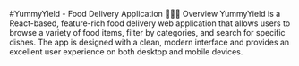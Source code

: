#YummyYield - Food Delivery Application 🍔🍕🍣
Overview
YummyYield is a React-based, feature-rich food delivery web application that allows users to browse a variety of food items, filter by categories, and search for specific dishes. The app is designed with a clean, modern interface and provides an excellent user experience on both desktop and mobile devices.

